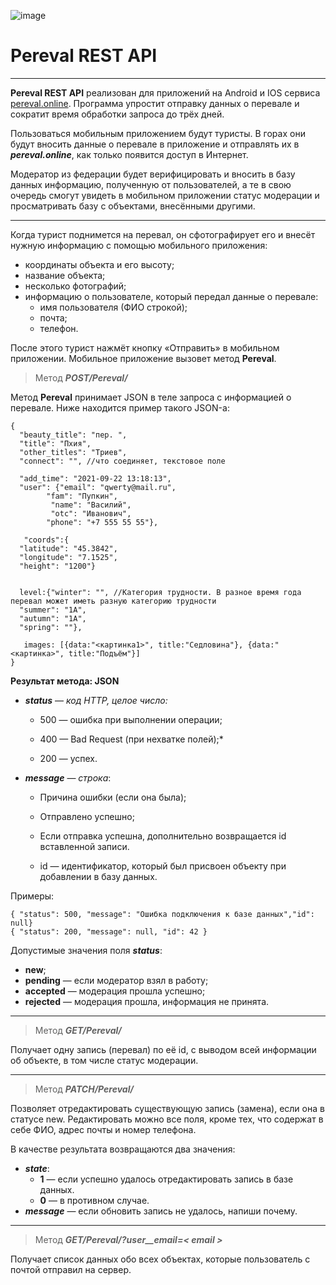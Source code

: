 ![image](https://lms-cdn.skillfactory.ru/assets/courseware/v1/6ce6d0d69d2954ea1ef1511b7c4c6fca/asset-v1:SkillFactory+PDEV+2021+type@asset+block/virt_intern_start_2.1.svg)

# Pereval REST API

___
**Pereval REST API** реализован для приложений на Android и IOS сервиса [pereval.online](https://pereval.online/). 
Программа упростит отправку данных о перевале и сократит время обработки запроса до трёх дней.

Пользоваться мобильным приложением будут туристы. В горах они будут вносить данные о перевале в приложение и отправлять 
их в ***pereval.online***, как только появится доступ в Интернет.

Модератор из федерации будет верифицировать и вносить в базу данных информацию, полученную от пользователей, а те в 
свою очередь смогут увидеть в мобильном приложении статус модерации и просматривать базу с объектами, внесёнными 
другими.

---
Когда турист поднимется на перевал, он сфотографирует его и внесёт нужную информацию с помощью мобильного приложения:

+ координаты объекта и его высоту;
+ название объекта;
+ несколько фотографий;
+ информацию о пользователе, который передал данные о перевале:
  + имя пользователя (ФИО строкой);
  + почта;
  + телефон.

После этого турист нажмёт кнопку «Отправить» в мобильном приложении. Мобильное приложение вызовет метод **Pereval**.

> Метод ***POST/Pereval/***

Метод **Pereval** принимает JSON в теле запроса с информацией о перевале. Ниже находится пример такого JSON-а:

```
{
  "beauty_title": "пер. ",
  "title": "Пхия",
  "other_titles": "Триев",
  "connect": "", //что соединяет, текстовое поле
 
  "add_time": "2021-09-22 13:18:13",
  "user": {"email": "qwerty@mail.ru", 		
        "fam": "Пупкин",
		 "name": "Василий",
		 "otc": "Иванович",
        "phone": "+7 555 55 55"}, 
 
   "coords":{
  "latitude": "45.3842",
  "longitude": "7.1525",
  "height": "1200"}
 
 
  level:{"winter": "", //Категория трудности. В разное время года перевал может иметь разную категорию трудности
  "summer": "1А",
  "autumn": "1А",
  "spring": ""},
 
   images: [{data:"<картинка1>", title:"Седловина"}, {data:"<картинка>", title:"Подъём"}]
}
```

**Результат метода: JSON**

+ ***status*** — *код HTTP, целое число:*

   + 500 — ошибка при выполнении операции;

   + 400 — Bad Request (при нехватке полей);*

   + 200 — успех.

+ ***message*** — *строка*:

  + Причина ошибки (если она была);

  + Отправлено успешно;

  + Если отправка успешна, дополнительно возвращается id вставленной записи.

  + id — идентификатор, который был присвоен объекту при добавлении в базу данных.

Примеры:

```
{ "status": 500, "message": "Ошибка подключения к базе данных","id": null}
{ "status": 200, "message": null, "id": 42 }
```

Допустимые значения поля ***status***:

+ **new**;
+ **pending** — если модератор взял в работу;
+ **accepted** — модерация прошла успешно;
+ **rejected** — модерация прошла, информация не принята.

---
> Метод ***GET/Pereval/<id>***

Получает одну запись (перевал) по её id, с выводом всей информации об объекте, в том числе статус модерации.

---
> Метод ***PATCH/Pereval/<id>***

Позволяет отредактировать существующую запись (замена), если она в статусе new.
Редактировать можно все поля, кроме тех, что содержат в себе ФИО, адрес почты и номер телефона.

В качестве результата возвращаются два значения:
+ ***state***:
  + **1** — если успешно удалось отредактировать запись в базе данных.
  + **0** — в противном случае.
+ ***message*** — если обновить запись не удалось, напиши почему.

---
> Метод ***GET/Pereval/?user__email=< email >***

Получает список данных обо всех объектах, которые пользователь с почтой <email> отправил на сервер.



